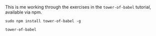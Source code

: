 This is me working through the exercises in the ```tower-of-babel``` tutorial, available via npm.

```sudo npm install tower-of-babel -g```

```tower-of-babel```
